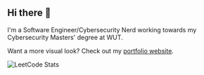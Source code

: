 ## Hi there 👋

<!--
**m-rau5/m-rau5** is a ✨ _special_ ✨ repository because its `README.md` (this file) appears on your GitHub profile.

Here are some ideas to get you started:

- 🔭 I’m currently working on ...
- 🌱 I’m currently learning ...
- 👯 I’m looking to collaborate on ...
- 🤔 I’m looking for help with ...
- 💬 Ask me about ...
- 📫 How to reach me: ...
- 😄 Pronouns: ...
- ⚡ Fun fact: ...
-->

I'm a Software Engineer/Cybersecurity Nerd working towards my Cybersecurity Masters' degree at WUT.


Want a more visual look? Check out my <a href="https://m-rau5.github.io/portfolio/" target="_blank">portfolio website</a>.

![LeetCode Stats](https://leetcode.card.workers.dev/Raul_Mois?theme=dark&font=baloo&extension=null)
